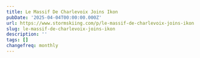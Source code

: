 ```yaml
---
title: Le Massif De Charlevoix Joins Ikon
pubDate: '2025-04-04T00:00:00.000Z'
url: https://www.stormskiing.com/p/le-massif-de-charlevoix-joins-ikon
slug: le-massif-de-charlevoix-joins-ikon
description: ''
tags: []
changefreq: monthly
---
```


<!-- Add post content below -->
